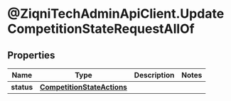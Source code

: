 # @ZiqniTechAdminApiClient.UpdateCompetitionStateRequestAllOf

## Properties

Name | Type | Description | Notes
------------ | ------------- | ------------- | -------------
**status** | [**CompetitionStateActions**](CompetitionStateActions.md) |  | 


